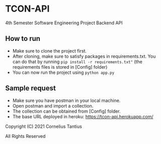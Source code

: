 # TCON-API
4th Semester Software Engineering Project Backend API


## How to run
- Make sure to clone the project first.
- After cloning, make sure to satisfy packages in requirements.txt. You can do that by running ```pip install -r requirements.txt"``` (the requirements files is stored in [Config] folder)
- You can now run the project using ```python app.py```


## Sample request
- Make sure you have postman in your local machine.
- Open postman and import a collection.
- The collection can be obtained from [Config] folder.
- The base URL deployed in heroku: https://tcon-api.herokuapp.com/


Copyright (C) 2021 Cornelius Tantius

All Rights Reserved
